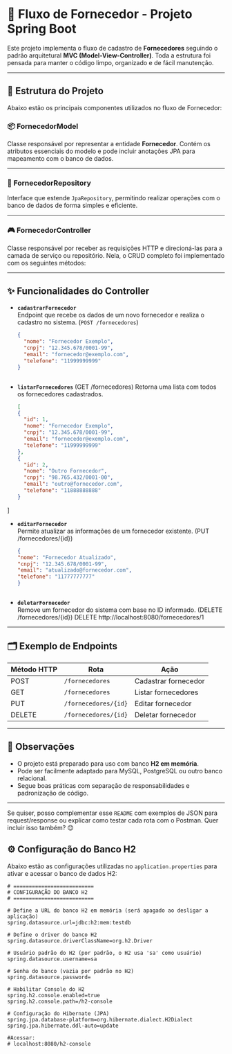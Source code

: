 # 🧾 Fluxo de Fornecedor - Projeto Spring Boot

Este projeto implementa o fluxo de cadastro de **Fornecedores** seguindo o padrão arquitetural **MVC (Model-View-Controller)**. Toda a estrutura foi pensada para manter o código limpo, organizado e de fácil manutenção.

---

## 🧱 Estrutura do Projeto

Abaixo estão os principais componentes utilizados no fluxo de Fornecedor:

### 📦 FornecedorModel

Classe responsável por representar a entidade **Fornecedor**. Contém os atributos essenciais do modelo e pode incluir anotações JPA para mapeamento com o banco de dados.

---

### 💾 FornecedorRepository

Interface que estende `JpaRepository`, permitindo realizar operações com o banco de dados de forma simples e eficiente.

---

### 🎮 FornecedorController

Classe responsável por receber as requisições HTTP e direcioná-las para a camada de serviço ou repositório. Nela, o CRUD completo foi implementado com os seguintes métodos:

---

## ✨ Funcionalidades do Controller

- **`cadastrarFornecedor`**  
  Endpoint que recebe os dados de um novo fornecedor e realiza o cadastro no sistema.
  (`POST /fornecedores`)

  ```json
  {
    "nome": "Fornecedor Exemplo",
    "cnpj": "12.345.678/0001-99",
    "email": "fornecedor@exemplo.com",
    "telefone": "11999999999"
  }



- **`listarFornecedores`**   (GET /fornecedores)
  Retorna uma lista com todos os fornecedores cadastrados.
  ```json
  [
  {
    "id": 1,
    "nome": "Fornecedor Exemplo",
    "cnpj": "12.345.678/0001-99",
    "email": "fornecedor@exemplo.com",
    "telefone": "11999999999"
  },
  {
    "id": 2,
    "nome": "Outro Fornecedor",
    "cnpj": "98.765.432/0001-00",
    "email": "outro@fornecedor.com",
    "telefone": "11888888888"
  }
]
  

- **`editarFornecedor`**  
  Permite atualizar as informações de um fornecedor existente.
(PUT /fornecedores/{id})
  ```json
  {
  "nome": "Fornecedor Atualizado",
  "cnpj": "12.345.678/0001-99",
  "email": "atualizado@fornecedor.com",
  "telefone": "11777777777"
  }



- **`deletarFornecedor`**  
  Remove um fornecedor do sistema com base no ID informado.
(DELETE /fornecedores/{id})
DELETE http://localhost:8080/fornecedores/1


---

## 🗂️ Exemplo de Endpoints

| Método HTTP | Rota                         | Ação                  |
|-------------|------------------------------|------------------------|
| POST        | `/fornecedores`              | Cadastrar fornecedor   |
| GET         | `/fornecedores`              | Listar fornecedores    |
| PUT         | `/fornecedores/{id}`         | Editar fornecedor      |
| DELETE      | `/fornecedores/{id}`         | Deletar fornecedor     |

---

## 📌 Observações

- O projeto está preparado para uso com banco **H2 em memória**.
- Pode ser facilmente adaptado para MySQL, PostgreSQL ou outro banco relacional.
- Segue boas práticas com separação de responsabilidades e padronização de código.

---

Se quiser, posso complementar esse `README` com exemplos de JSON para request/response ou explicar como testar cada rota com o Postman. Quer incluir isso também? 😊








## ⚙️ Configuração do Banco H2

Abaixo estão as configurações utilizadas no `application.properties` para ativar e acessar o banco de dados H2:

```properties
# ==========================
# CONFIGURAÇÃO DO BANCO H2
# ==========================

# Define a URL do banco H2 em memória (será apagado ao desligar a aplicação)
spring.datasource.url=jdbc:h2:mem:testdb

# Define o driver do banco H2
spring.datasource.driverClassName=org.h2.Driver

# Usuário padrão do H2 (por padrão, o H2 usa 'sa' como usuário)
spring.datasource.username=sa

# Senha do banco (vazia por padrão no H2)
spring.datasource.password=

# Habilitar Console do H2
spring.h2.console.enabled=true
spring.h2.console.path=/h2-console

# Configuração do Hibernate (JPA)
spring.jpa.database-platform=org.hibernate.dialect.H2Dialect
spring.jpa.hibernate.ddl-auto=update

#Acessar:
# localhost:8080/h2-console


